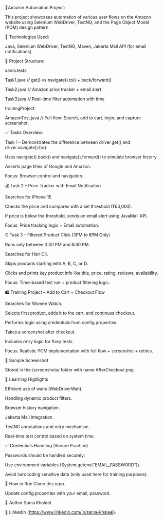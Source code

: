 🛒Amazon Automation Project:

This project showcases automation of various user flows on the Amazon website using Selenium WebDriver, TestNG, and the Page Object Model (POM) design pattern.

🔧 Technologies Used:

 Java,
 Selenium WebDriver,
 TestNG,
 Maven,
 Jakarta Mail API (for email notifications).

📁 Project Structure:

sania.tests

 Task1.java // get() vs navigate().to() + back/forward()
 
 Task2.java // Amazon price tracker + email alert
 
 Task3.java // Real-time filter automation with time 
 
 trainingProject:
 
 AmazonTest.java // Full flow: Search, add to cart, login, and capture screenshot.


✅ Tasks Overview:

Task 1 – Demonstrates the difference between driver.get() and driver.navigate().to().

  Uses navigate().back() and navigate().forward() to simulate browser history.
  
  Asserts page titles of Google and Amazon.
  
  Focus: Browser control and navigation.



💰 Task 2 – Price Tracker with Email Notification

 Searches for iPhone 15.
 
 Checks the price and compares with a set threshold (₹60,000).
 
 If price is below the threshold, sends an email alert using JavaMail API.
 
 Focus: Price tracking logic + Email automation.


 ⏰ Task 3 – Filtered Product Click (3PM to 6PM Only)

 Runs only between 3:00 PM and 6:00 PM.
 
 Searches for Hair Oil.
 
 Skips products starting with A, B, C, or D.
 
 Clicks and prints key product info like title, price, rating, reviews, availability.
 
 Focus: Time-based test run + product filtering logic.


 🛍️ Training Project – Add to Cart + Checkout Flow

 Searches for Women Watch.
 
 Selects first product, adds it to the cart, and continues checkout.
 
 Performs login using credentials from config.properties.
 
 Takes a screenshot after checkout.
 
 Includes retry logic for flaky tests.
 
 Focus: Realistic POM implementation with full flow + screenshot + retries.
 

 📸 Sample Screenshot

Stored in the /screenshots/ folder with name AfterCheckout.png.


🧠 Learning Highlights

 Efficient use of waits (WebDriverWait).
 
 Handling dynamic product filters.
 
 Browser history navigation.
 
 Jakarta Mail integration.
 
 TestNG annotations and retry mechanism.
 
 Real-time test control based on system time.
 

✅ Credentials Handling (Secure Practice)

Passwords should be handled securely:

Use environment variables (System.getenv("EMAIL_PASSWORD")).

Avoid hardcoding sensitive data (only used here for training purposes).


🚀 How to Run
Clone this repo.

Update config.properties with your email, password.


📌 Author
Sania Khaleel.

🔗 LinkedIn (https://www.linkedin.com/in/sania-khaleel).



